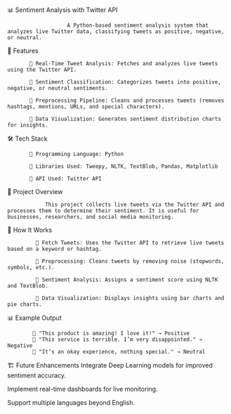 📊 Sentiment Analysis with Twitter API

                       A Python-based sentiment analysis system that analyzes live Twitter data, classifying tweets as positive, negative, or neutral.

🚀 Features

           📌 Real-Time Tweet Analysis: Fetches and analyzes live tweets using the Twitter API.
            
           📌 Sentiment Classification: Categorizes tweets into positive, negative, or neutral sentiments.
            
           📌 Preprocessing Pipeline: Cleans and processes tweets (removes hashtags, mentions, URLs, and special characters).
            
           📌 Data Visualization: Generates sentiment distribution charts for insights.

🛠 Tech Stack

           📌 Programming Language: Python
            
           📌 Libraries Used: Tweepy, NLTK, TextBlob, Pandas, Matplotlib
            
           📌 API Used: Twitter API

📌 Project Overview

                This project collects live tweets via the Twitter API and processes them to determine their sentiment. It is useful for businesses, researchers, and social media monitoring.

🎯 How It Works

             📌 Fetch Tweets: Uses the Twitter API to retrieve live tweets based on a keyword or hashtag.
              
             📌 Preprocessing: Cleans tweets by removing noise (stopwords, symbols, etc.).
              
             📌 Sentiment Analysis: Assigns a sentiment score using NLTK and TextBlob.
              
             📌 Data Visualization: Displays insights using bar charts and pie charts.

📊 Example Output

            📌 "This product is amazing! I love it!" → Positive
            📌 "This service is terrible. I’m very disappointed." → Negative
            📌 "It’s an okay experience, nothing special." → Neutral

🏗 Future Enhancements
Integrate Deep Learning models for improved sentiment accuracy.

Implement real-time dashboards for live monitoring.

Support multiple languages beyond English.
